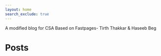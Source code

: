 ```yaml
---
layout: home
search_exclude: true
---
```

A modified blog for CSA Based on Fastpages- Tirth Thakkar & Haseeb Beg   



# Posts



